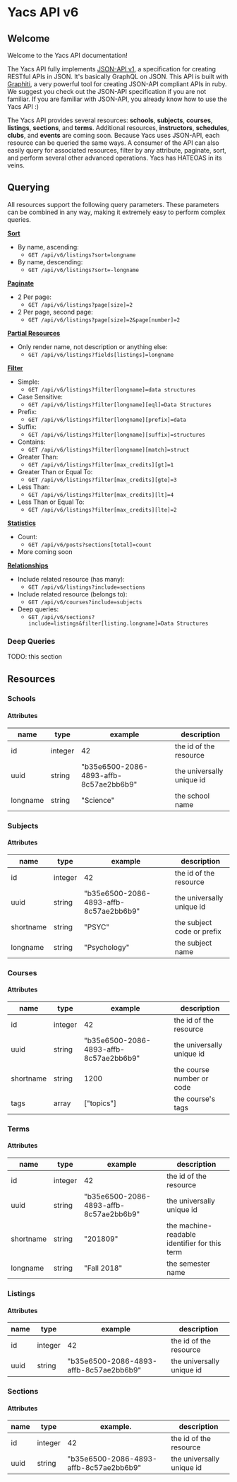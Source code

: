 # Yacs API v6

## Welcome

Welcome to the Yacs API documentation!

The Yacs API fully implements [JSON-API v1](http://jsonapi.org/), a specification for creating RESTful APIs in JSON.
It's basically GraphQL on JSON.
This API is built with [Graphiti](https://graphiti-api.github.io/graphiti/), a very powerful tool for creating JSON-API compliant APIs in ruby.
We suggest you check out the JSON-API specification if you are not familiar.
If you are familiar with JSON-API, you already know how to use the Yacs API :)

The Yacs API provides several resources: **schools**, **subjects**, **courses**, **listings**, **sections**, and **terms**.
Additional resources, **instructors**, **schedules**, **clubs**, and **events** are coming soon.
Because Yacs uses JSON-API, each resource can be queried the same ways.
A consumer of the API can also easily query for associated resources, filter by any attribute, paginate, sort, and perform several other advanced operations.
Yacs has HATEOAS in its veins.

## Querying

All resources support the following query parameters.
These parameters can be combined in any way, making it extremely easy to perform complex queries.

**[Sort](http://jsonapi.org/format/#fetching-sorting)**
- By name, ascending:
    - `GET /api/v6/listings?sort=longname`
- By name, descending:
    - `GET /api/v6/listings?sort=-longname`

**[Paginate](http://jsonapi.org/format/#fetching-pagination)**
- 2 Per page:
    - `GET /api/v6/listings?page[size]=2`
- 2 Per page, second page:
    - `GET /api/v6/listings?page[size]=2&page[number]=2`

**[Partial Resources](http://jsonapi.org/format/#fetching-sparse-fieldsets)**
- Only render name, not description or anything else:
    - `GET /api/v6/listings?fields[listings]=longname`

**[Filter](http://jsonapi.org/format/#fetching-filtering)**
- Simple:
    - `GET /api/v6/listings?filter[longname]=data structures`
- Case Sensitive:
    - `GET /api/v6/listings?filter[longname][eql]=Data Structures`
- Prefix:
    - `GET /api/v6/listings?filter[longname][prefix]=data`
- Suffix:
    - `GET /api/v6/listings?filter[longname][suffix]=structures`
- Contains:
    - `GET /api/v6/listings?filter[longname][match]=struct`
- Greater Than:
    - `GET /api/v6/listings?filter[max_credits][gt]=1`
- Greater Than or Equal To:
    - `GET /api/v6/listings?filter[max_credits][gte]=3`
- Less Than:
    - `GET /api/v6/listings?filter[max_credits][lt]=4`
- Less Than or Equal To:
    - `GET /api/v6/listings?filter[max_credits][lte]=2`

**[Statistics](https://graphiti-api.github.io/graphiti/quickstart)**
- Count:
    - `GET /api/v6/posts?sections[total]=count`
- More coming soon

**[Relationships](http://jsonapi.org/format/#fetching-relationships)**
- Include related resource (has many):
    - `GET /api/v6/listings?include=sections`
- Include related resource (belongs to):
    - `GET /api/v6/courses?include=subjects`
- Deep queries:
    - `GET /api/v6/sections?include=listings&filter[listing.longname]=Data Structures`

### Deep Queries

TODO: this section

## Resources


### Schools

#### Attributes

name          | type          | example                                | description
------------- | ------------- | -------------------------------------- | ------------------------
id            | integer       | 42                                     | the id of the resource
uuid          | string        | "b35e6500-2086-4893-affb-8c57ae2bb6b9" | the universally unique id
longname      | string        | "Science"                              | the school name


### Subjects

#### Attributes

name          | type          | example                                | description
------------- | ------------- | -------------------------------------- | ------------------------
id            | integer       | 42                                     | the id of the resource
uuid          | string        | "b35e6500-2086-4893-affb-8c57ae2bb6b9" | the universally unique id
shortname     | string        | "PSYC"                                 | the subject code or prefix
longname      | string        | "Psychology"                           | the subject name


### Courses

#### Attributes

name          | type          | example                                | description
------------- | ------------- | -------------------------------------- | ------------------------
id            | integer       | 42                                     | the id of the resource
uuid          | string        | "b35e6500-2086-4893-affb-8c57ae2bb6b9" | the universally unique id
shortname     | string        | 1200                                   | the course number or code
tags          | array<string> | ["topics"]                             | the course's tags


### Terms

#### Attributes

name          | type          | example                                | description
------------- | ------------- | -------------------------------------- | ------------------------
id            | integer       | 42                                     | the id of the resource
uuid          | string        | "b35e6500-2086-4893-affb-8c57ae2bb6b9" | the universally unique id
shortname     | string        | "201809"                               | the machine-readable identifier for this term
longname      | string        | "Fall 2018"                            | the semester name


### Listings

#### Attributes

name          | type          | example                                | description
------------- | ------------- | -------------------------------------- | ------------------------
id            | integer       | 42                                     | the id of the resource
uuid          | string        | "b35e6500-2086-4893-affb-8c57ae2bb6b9" | the universally unique id


### Sections

#### Attributes

name          | type          | example.                               | description
------------- | ------------- | -------------------------------------- | ------------------------
id            | integer       | 42                                     | the id of the resource
uuid          | string        | "b35e6500-2086-4893-affb-8c57ae2bb6b9" | the universally unique id
